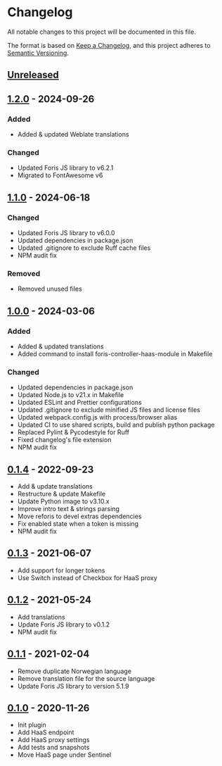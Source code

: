 # Changelog

All notable changes to this project will be documented in this file.

The format is based on [Keep a Changelog](https://keepachangelog.com/en/1.0.0/),
and this project adheres to
[Semantic Versioning](https://semver.org/spec/v2.0.0.html).

## [Unreleased]

## [1.2.0] - 2024-09-26

### Added

-   Added & updated Weblate translations

### Changed

-   Updated Foris JS library to v6.2.1
-   Migrated to FontAwesome v6

## [1.1.0] - 2024-06-18

### Changed

-   Updated Foris JS library to v6.0.0
-   Updated dependencies in package.json
-   Updated .gitignore to exclude Ruff cache files
-   NPM audit fix

### Removed

-   Removed unused files

## [1.0.0] - 2024-03-06

### Added

-   Added & updated translations
-   Added command to install foris-controller-haas-module in Makefile

### Changed

-   Updated dependencies in package.json
-   Updated Node.js to v21.x in Makefile
-   Updated ESLint and Prettier configurations
-   Updated .gitignore to exclude minified JS files and license files
-   Updated webpack.config.js with process/browser alias
-   Updated CI to use shared scripts, build and publish python package
-   Replaced Pylint & Pycodestyle for Ruff
-   Fixed changelog's file extension
-   NPM audit fix

## [0.1.4] - 2022-09-23

-   Add & update translations
-   Restructure & update Makefile
-   Update Python image to v3.10.x
-   Improve intro text & strings parsing
-   Move reforis to devel extras dependencies
-   Fix enabled state when a token is missing
-   NPM audit fix

## [0.1.3] - 2021-06-07

-   Add support for longer tokens
-   Use Switch instead of Checkbox for HaaS proxy

## [0.1.2] - 2021-05-24

-   Add translations
-   Update Foris JS library to v0.1.2
-   NPM audit fix

## [0.1.1] - 2021-02-04

-   Remove duplicate Norwegian language
-   Remove translation file for the source language
-   Update Foris JS library to version 5.1.9

## [0.1.0] - 2020-11-26

-   Init plugin
-   Add HaaS endpoint
-   Add HaaS proxy settings
-   Add tests and snapshots
-   Move HaaS page under Sentinel

[unreleased]: https://gitlab.nic.cz/turris/reforis/reforis-haas/-/compare/v1.2.0...master
[1.2.0]: https://gitlab.nic.cz/turris/reforis/reforis-haas/-/compare/v1.1.0...v1.2.0
[1.1.0]: https://gitlab.nic.cz/turris/reforis/reforis-haas/-/compare/v1.0.0...v1.1.0
[1.0.0]: https://gitlab.nic.cz/turris/reforis/reforis-haas/-/compare/v0.1.4...v1.0.0
[0.1.4]: https://gitlab.nic.cz/turris/reforis/reforis-haas/-/compare/v0.1.3...v0.1.4
[0.1.3]: https://gitlab.nic.cz/turris/reforis/reforis-haas/-/compare/v0.1.2...v0.1.3
[0.1.2]: https://gitlab.nic.cz/turris/reforis/reforis-haas/-/compare/v0.1.1...v0.1.2
[0.1.1]: https://gitlab.nic.cz/turris/reforis/reforis-haas/-/compare/v0.1.0...v0.1.1
[0.1.0]: https://gitlab.nic.cz/turris/reforis/reforis-haas/-/tags/v0.1.0
